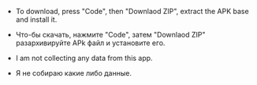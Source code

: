 - To download, press "Code", then "Downlaod ZIP", extract the APK base and install it.
- Что-бы скачать, нажмите "Code", затем "Downlaod ZIP" разархивируйте APk файл и установите его.

- I am not collecting any data from this app.
- Я не собираю какие либо данные.
